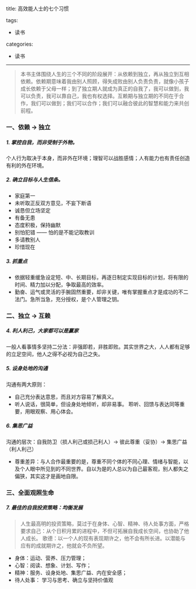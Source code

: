 title: 高效能人士的七个习惯

tags:
  - 读书

categories:
  - 读书

---

> 本书主体围绕人生的三个不同的阶段展开：从依赖到独立，再从独立到互相依赖。依赖期意味着我由别人照顾，得失成败由别人负责负责，就像小孩子成长依赖于父母一样；到了独立期人就成为真正的自我了，我可以做到，我可以负责，我可以靠自己，我也有权选择。互赖期与独立期的不同在于合作，我们可以做到；我们可以合作；我们可以融合彼此的智慧和能力来共创前程。
<!--more-->

### 一、依赖 -> 独立
##### 1. 掌控自我，而非受制于外物。
 个人行为取决于本身，而非外在环境；理智可以战胜感情；人有能力也有责任创造有利的外在环境。
##### 2. 确立目标与人生信条。
  - 家庭第一
  - 未听取正反双方意见，不妄下断语
  - 诚恳但立场坚定
  - 有备无患
  - 态度积极，保持幽默
  - 别怕犯错 —— 怕的是不能记取教训
  - 多请教别人
  - 珍惜现在

##### 3. 抓重点
  - 依据轻重缓急设定短、中、长期目标，再逐日制定实现目标的计划，将有限的时间、精力加以分配，争取最高的效率。
  - 勤奋、运气或灵活的手腕固然重要，却非关键，唯有掌握重点才是成功的不二法门。急所当急，充分授权，是个人管理之钥。

### 二、独立 -> 互赖
##### 4. 利人利己，大家都可以是赢家
  一般人看事情多坚持二分法：非强即若，非胜即败。其实世界之大，人人都有足够的立足空间，他人之得不必视为自己之失。

##### 5. 设身处地的沟通
  沟通有两大原则：
  - 自己充分表达意思，而且对方容易了解真义。
  - 听人说话，很简单，但设身处地倾听，却非易事。
  聆听、回馈与表达同等重要，用眼观察、用心体会。

##### 6. 集思广益
  沟通的层次：自我防卫（损人利己或损己利人）-> 彼此尊重（妥协）-> 集思广益（利人利己）
  - 尊重差异：与人合作最重要的是，尊重不同个体的不同心理、情绪与智能，以及个人眼中所见到的不同世界。自以为是的人总以为自己最客观，别人都失之偏狭，其实这才是画地自限。

### 三、全面观照生命
##### 7. 最佳的自我投资策略：均衡发展
> 人生最高明的投资策略，莫过于在身体、心智、精神、待人处事方面，严格要求自己：从个日积月累的进程中，不但可拓展自我成长空间，也协助了他人成长。
歌德：以一个人的现有表现期许之，他不会有所长进。以潜能与应有的成就期许之，他就会不负所望。

 - 身体：运动、营养、压力管理；
 - 心智：阅读、想象、计划、写作；
 - 精神：服务、设身处地、集思广益、内在安全感；
 - 待人处事： 学习与思考、确立与坚持价值观
